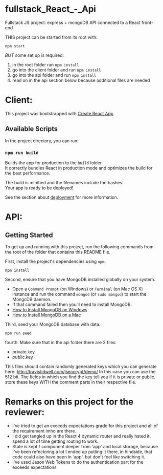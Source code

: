 # fullstack_React_-_Api
Fullstack JS project: express + mongoDB API connected to a React front-end

THIS project can be started from its root with:
```
npm start
```

*BUT* some set up is required:
1. in the root folder run `npm install`
2. go into the client folder and run `npm install`
3. go into the api folder and run `npm install`
4. read on in the api section  below because additional files are needed

# Client:

This project was bootstrapped with [Create React App](https://github.com/facebook/create-react-app).

## Available Scripts

In the project directory, you can run:

### `npm run build`

Builds the app for production to the `build` folder.<br>
It correctly bundles React in production mode and optimizes the build for the best performance.

The build is minified and the filenames include the hashes.<br>
Your app is ready to be deployed!

See the section about [deployment](https://facebook.github.io/create-react-app/docs/deployment) for more information.


# API:

## Getting Started

To get up and running with this project, run the following commands from the root of the folder that contains this README file.

First, install the project's dependencies using `npm`.

```
npm install

```

Second, ensure that you have MongoDB installed globally on your system.

* Open a `Command Prompt` (on Windows) or `Terminal` (on Mac OS X) instance and run the command `mongod` (or `sudo mongod`) to start the MongoDB daemon.
* If that command failed then you’ll need to install MongoDB.
* [How to Install MongoDB on Windows](http://treehouse.github.io/installation-guides/windows/mongo-windows.html)
* [How to Install MongoDB on a Mac](http://treehouse.github.io/installation-guides/mac/mongo-mac.html)

Third, seed your MongoDB database with data.

```
npm run seed
```

fourth:
Make sure that in the api folder there are 2 files:
- private.key
- public.key

This files should contain randomly generated keys which you can generate here: http://travistidwell.com/jsencrypt/demo/
In this case you can use the 512 bit.
The fields in which you find the key tell you if it is private or public, store these keys WITH the comment parts in their respective file.


# Remarks on this project for the reviewer:
- I've tried to get an exceeds expectations grade for this project and all of the requirement imho are there.
- I did get tangled up in the React 4 dynamic router and really hated it, spend a lot of time getting routing to work.
- State is kept 1 component deeper from 'app' and local storage, because I've been refectoring a lot I ended up putting it there, in hindside,
that code could also have been in 'app', but don't feel like switching it.
- I've used Jason Web Tokens to do the authentication part for the exceeds expectations
